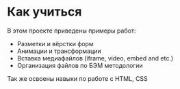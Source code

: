# Как учиться

В этом проекте приведены примеры работ:

* Разметки и вёрстки форм
* Анимации и трансформации
* Вставка медиафайлов (iframe, video, embed and etc.)
* Организация файлов по БЭМ методологии

Так же освоены навыки по работе с HTML, CSS
